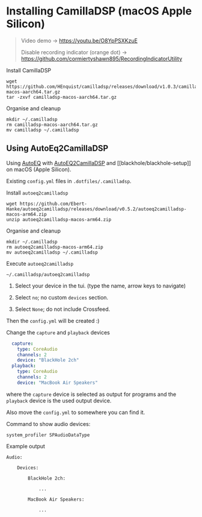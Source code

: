 # Installing CamillaDSP (macOS Apple Silicon)

> Video demo -> <https://youtu.be/O8YpPSXKzuE>
>
> Disable recording indicator (orange dot) -> <https://github.com/cormiertyshawn895/RecordingIndicatorUtility>

Install CamillaDSP

```
wget https://github.com/HEnquist/camilladsp/releases/download/v1.0.3/camilladsp-macos-aarch64.tar.gz 
tar -zxvf camilladsp-macos-aarch64.tar.gz
```

Organise and cleanup

```
mkdir ~/.camilladsp
rm camilladsp-macos-aarch64.tar.gz
mv camilladsp ~/.camilladsp
```

## Using AutoEq2CamillaDSP

Using [AutoEQ] with [AutoEQ2CamillaDSP] and [[blackhole/blackhole-setup]] on
macOS (Apple Silicon).

Existing `config.yml` files in `.dotfiles/.camilladsp`.

Install `autoeq2camilladsp`

```
wget https://github.com/Ebert-Hanke/autoeq2camilladsp/releases/download/v0.5.2/autoeq2camilladsp-macos-arm64.zip
unzip autoeq2camilladsp-macos-arm64.zip
```

Organise and cleanup

```
mkdir ~/.camilladsp
rm autoeq2camilladsp-macos-arm64.zip
mv autoeq2camilladsp ~/.camilladsp
```

Execute `autoeq2camilladsp`

```
~/.camilladsp/autoeq2camilladsp
```

1. Select your device in the tui. (type the name, arrow keys to navigate)

2. Select `no`; no custom `devices` section.

3. Select `None`; do not include Crossfeed.

Then the `config.yml` will be created :)

Change the `capture` and `playback` devices

```yml
  capture:
    type: CoreAudio
    channels: 2
    device: "BlackHole 2ch"
  playback:
    type: CoreAudio
    channels: 2
    device: "MacBook Air Speakers"
```

where the `capture` device is selected as output for programs and the
`playback` device is the used output device.

Also move the `config.yml` to somewhere you can find it.

Command to show audio devices:

```
system_profiler SPAudioDataType
```

Example output

```
Audio:

    Devices:

        BlackHole 2ch:

            ...

        MacBook Air Speakers:

            ...

```

[AutoEQ]: https://github.com/jaakkopasanen/AutoEq

[AutoEQ2CamillaDSP]: https://github.com/Ebert-Hanke/autoeq2camilladsp
